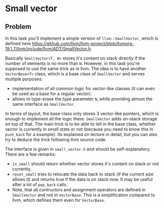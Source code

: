# Small vector

## Problem

In this task you'll implement a simple version of `llvm::SmallVector`, which is defined here https://github.com/llvm/llvm-project/blob/llvmorg-19.1.7/llvm/include/llvm/ADT/SmallVector.h. 

Basically `SmallVector<T, N>` stores it's content on stack directly if the number of elements is no more than `N`. However, in this task you're
supposed to use the same trick as in llvm. The idea is to have another `VectorBase<T>` class, which is a base class of `SmallVector` and serves multiple purposes:
* implementation of all common logic for vector-like classes (it can even be used as a base for a regular vector).
* allows to type-erase the type parameter `N`, while providing almost the same interface as `SmallVector`.

In terms of layout, the base class only stores 3 vector-like pointers, which is enough to implement all the logic there. `SmallVector` adds on-stack
storage on top of that. The main trick is to be able to tell in the base class, whether vector is currently in _small_ state or not (because
you need to know this in `push_back` for a example). Its explained on lecture in detail, but you can also try to deduce the trick following llvm source
code.

The interface is given in `small_vector.h` and should be self-explanatory. There are a few remarks:
* `is_small` should return whether vector stores it's content on stack or not currently.
* `reset_small` tries to relocate the data back to stack (if the current size allows it) and returns true if the data is on stack now. It may be useful after a lot of `pop_back` calls.
* Note, that all contructors and assignment operators are defined in `SmallVector` and not in `VectorBase`. This is a simplification compared to
llvm, which defines them even for `VectorBase`.
